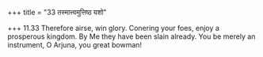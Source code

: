 +++
title = "33 तस्मात्त्वमुत्तिष्ठ यशो"

+++
11.33 Therefore airse, win glory. Conering your foes, enjoy a prosperous
kingdom. By Me they have been slain already. You be merely an
instrument, O Arjuna, you great bowman!
